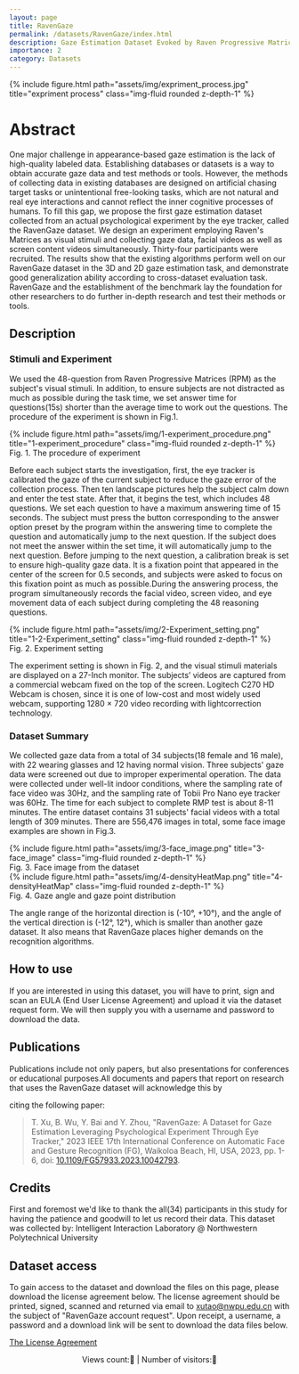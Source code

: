 ```yaml
---
layout: page
title: RavenGaze
permalink: /datasets/RavenGaze/index.html
description: Gaze Estimation Dataset Evoked by Raven Progressive Matrices (RPM) Test
importance: 2
category: Datasets
---
```


<div class="row justify-content-sm-center">
    <div class="col-sm-10 mt-3 mt-md-0">
        {% include figure.html path="assets/img/expriment_process.jpg" title="expriment process" class="img-fluid rounded z-depth-1" %}
    </div>
</div>

# Abstract

One major challenge in appearance-based gaze estimation is the lack of high-quality labeled data. Establishing databases or datasets is a way to obtain accurate gaze data and test methods or tools. However, the methods of collecting data in existing databases are designed on artificial chasing target tasks or unintentional free-looking tasks, which are not natural and real eye interactions and cannot reflect the inner cognitive processes of humans. To fill this gap, we propose the first gaze estimation dataset collected from an actual psychological experiment by the eye tracker, called the RavenGaze dataset. We design an experiment employing Raven's Matrices as visual stimuli and collecting gaze data, facial videos as well as screen content videos simultaneously. Thirty-four participants were recruited. The results show that the existing algorithms perform well on our RavenGaze dataset in the 3D and 2D gaze estimation task, and demonstrate good generalization ability according to cross-dataset evaluation task. RavenGaze and the establishment of the benchmark lay the foundation for other researchers to do further in-depth research and test their methods or tools.

## Description

### Stimuli and Experiment

We used the 48-question from Raven Progressive Matrices (RPM) as the subject's visual stimuli. In addition, to ensure subjects are not distracted as much as possible during the task time, we set answer time for questions(15s) shorter than the average time to work out the questions. The procedure of the experiment is shown in Fig.1.

<div class="row justify-content-sm-center">
    <div class="col-sm-8 mt-3 mt-md-0">
        {% include figure.html path="assets/img/1-experiment_procedure.png" title="1-experiment_procedure" class="img-fluid rounded z-depth-1" %}
    </div>
</div>

<div class="caption">
    Fig. 1. The procedure of experiment
</div>

Before each subject starts the investigation, first, the eye tracker is calibrated the gaze of the current subject to reduce the gaze error of the collection process. Then ten landscape pictures help the subject calm down and enter the test state. After that, it begins the test, which includes 48 questions. We set each question to have a maximum answering time of 15 seconds. The subject must press the button corresponding to the answer option preset by the program within the answering time to complete the question and automatically jump to the next question. If the subject does not meet the answer within the set time, it will automatically jump to the next question. Before jumping to the next question, a calibration break is set to ensure high-quality gaze data. It is a fixation point that appeared in the center of the screen for 0.5 seconds, and subjects were asked to focus on this fixation point as much as possible.During the answering process, the program simultaneously records the facial video, screen video, and eye movement data of each subject during completing the 48 reasoning questions.

<div class="row justify-content-sm-center">
    <div class="col-sm-10 mt-3 mt-md-0">
        {% include figure.html path="assets/img/2-Experiment_setting.png" title="1-2-Experiment_setting" class="img-fluid rounded z-depth-1" %}
    </div>
</div>

<div class="caption">
    Fig. 2. Experiment setting
</div>

The experiment setting is shown in Fig. 2, and the visual stimuli materials are displayed on a 27-Inch monitor. The subjects’ videos are captured from a commercial webcam fixed on the top of the screen. Logitech C270 HD Webcam is chosen, since it is one of low-cost and most widely used webcam, supporting 1280 × 720 video recording with lightcorrection technology.

### Dataset Summary

We collected gaze data from a total of 34 subjects(18 female and 16 male), with 22 wearing glasses and 12 having normal vision. Three subjects' gaze data were screened out due to improper experimental operation. The data were collected under well-lit indoor conditions, where the sampling rate of face video was 30Hz, and the sampling rate of Tobii Pro Nano eye tracker was 60Hz. The time for each subject to complete RMP test is about 8-11 minutes. The entire dataset contains 31 subjects' facial videos with a total length of 309 minutes. There are 556,476 images in total, some face image examples are shown in Fig.3.

<div class="row justify-content-sm-center">
    <div class="col-sm-10 mt-3 mt-md-0">
        {% include figure.html path="assets/img/3-face_image.png" title="3-face_image" class="img-fluid rounded z-depth-1" %}
    </div>
</div>

<div class="caption">
    Fig. 3. Face image from the dataset
</div>

<div class="row justify-content-sm-center">
    <div class="col-sm-10 mt-3 mt-md-0">
        {% include figure.html path="assets/img/4-densityHeatMap.png" title="4-densityHeatMap" class="img-fluid rounded z-depth-1" %}
    </div>
</div>

<div class="caption">
    Fig. 4. Gaze angle and gaze point distribution
</div>

The angle range of the horizontal direction is (-10°, +10°), and the angle of the vertical direction is (-12°, 12°), which is smaller than another gaze dataset. It also means that RavenGaze places higher demands on the recognition algorithms.

## How to use

If you are interested in using this dataset, you will have to print, sign and scan an EULA (End User License Agreement) and upload it via the dataset request form. We will then supply you with a username and password to download the data.

## Publications

Publications include not only papers, but also presentations for conferences or educational purposes.All documents and papers that report on research that uses the RavenGaze dataset will acknowledge this by

citing the following paper:

> T. Xu, B. Wu, Y. Bai and Y. Zhou, "RavenGaze: A Dataset for Gaze Estimation Leveraging Psychological Experiment Through Eye Tracker," 2023 IEEE 17th International Conference on Automatic Face and Gesture Recognition (FG), Waikoloa Beach, HI, USA, 2023, pp. 1-6, doi: [10.1109/FG57933.2023.10042793](https://doi.org/10.1109/FG57933.2023.10042793).

## Credits

First and foremost we'd like to thank the all(34) participants in this study for having the patience and goodwill to let us record their data. This dataset was collected by: Intelligent Interaction Laboratory @ Northwestern Polytechnical University

## Dataset access

To gain access to the dataset and download the files on this page, please download the license agreement below. The license agreement should be printed, signed, scanned and returned via email to <a href="mailto:xutao@nwpu.edu.cn">xutao@nwpu.edu.cn</a> with the subject of "RavenGaze account request". Upon receipt, a username, a password and a download link will be sent to download the data files below.

[The License Agreement](/assets/pdf/license_RavenGaze.pdf)


<!-- 引入不蒜子计数 -->
<script async src="//busuanzi.ibruce.info/busuanzi/2.3/busuanzi.pure.mini.js"></script>

<center>
        Views count:<span id="busuanzi_value_site_pv"><i class="fa fa-spinner fa-spin"></i></span>👀 | Number of visitors:<span id="busuanzi_value_site_uv"><i class="fa fa-spinner fa-spin"></i></span>👦
</center>
